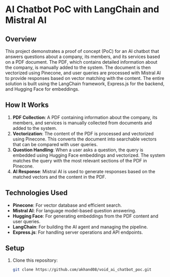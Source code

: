 # AI Chatbot PoC with LangChain and Mistral AI

## Overview

This project demonstrates a proof of concept (PoC) for an AI chatbot that answers questions about a company, its members, and its services based on a PDF document. The PDF, which contains detailed information about the company, is manually added to the system. The document is then vectorized using Pinecone, and user queries are processed with Mistral AI to provide responses based on vector matching with the content. The entire solution is built using the LangChain framework, Express.js for the backend, and Hugging Face for embeddings.

## How It Works

1. **PDF Collection**: A PDF containing information about the company, its members, and services is manually collected from documents and added to the system.
2. **Vectorization**: The content of the PDF is processed and vectorized using Pinecone. This converts the document into searchable vectors that can be compared with user queries.
3. **Question Handling**: When a user asks a question, the query is embedded using Hugging Face embeddings and vectorized. The system matches the query with the most relevant sections of the PDF in Pinecone.
4. **AI Response**: Mistral AI is used to generate responses based on the matched vectors and the content in the PDF.


## Technologies Used

- **Pinecone**: For vector database and efficient search.
- **Mistral AI**: For language model-based question answering.
- **Hugging Face**: For generating embeddings from the PDF content and user queries.
- **LangChain**: For building the AI agent and managing the pipeline.
- **Express.js**: For handling server operations and API endpoints.

## Setup

1. Clone this repository:
   ```bash
   git clone https://github.com/akhand08/void_ai_chatbot_poc.git
